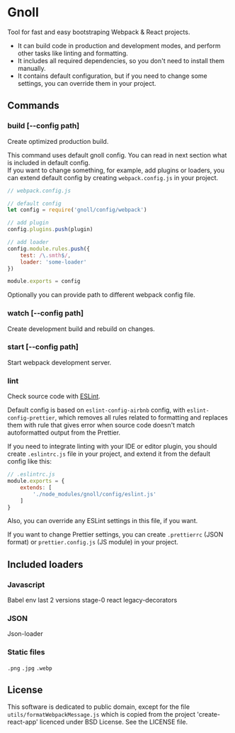# Gnoll

Tool for fast and easy bootstraping Webpack & React projects. 

- It can build code in production and development modes,
and perform other tasks like linting and formatting.
- It includes all required dependencies, so you don't need to install them manually.
- It contains default configuration, but if you need to change some settings,
you can override them in your project.


## Commands

### build [--config path]

Create optimized production build.

This command uses default gnoll config.
You can read in next section what is included in default config.
<br>
If you want to change something, for example, add plugins or loaders,
you can extend default config by creating `webpack.config.js` in your project.

```js
// webpack.config.js

// default config
let config = require('gnoll/config/webpack')

// add plugin
config.plugins.push(plugin)

// add loader
config.module.rules.push({
    test: /\.smth$/,
    loader: 'some-loader'
})

module.exports = config
```

Optionally you can provide path to different webpack config file.

### watch [--config path]

Create development build and rebuild on changes.

### start [--config path]

Start webpack development server.

### lint

Check source code with [ESLint](https://eslint.org).

Default config is based on `eslint-config-airbnb` config, with `eslint-config-prettier`,
which removes all rules related to formatting and replaces them with rule
that gives error when source code doesn't match autoformatted output from the Prettier.

If you need to integrate linting with your IDE or editor plugin, you should
create `.eslintrc.js` file in your project, and extend it from the default config like this:

```js
// .eslintrc.js
module.exports = {
    extends: [
        './node_modules/gnoll/config/eslint.js'
    ]
}
```

Also, you can override any ESLint settings in this file, if you want.

If you want to change Prettier settings, you can create `.prettierrc` (JSON format)
or `prettier.config.js` (JS module) in your project.

## Included loaders

### Javascript

Babel
	env last 2 versions
	stage-0
	react
	legacy-decorators

### JSON

Json-loader

### Static files

`.png`
`.jpg`
`.webp`

## License

This software is dedicated to public domain, except for the file
`utils/formatWebpackMessage.js` which is copied from the project 'create-react-app'
licenced under BSD License.
See the LICENSE file.
